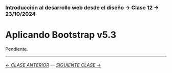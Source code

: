 ### Introducción al desarrollo web desde el diseño → Clase 12 → 23/10/2024 

# Aplicando Bootstrap v5.3

Pendiente.

- - - - - - - 

###### [← CLASE ANTERIOR](https://github.com/profesorfaco/dno096-2024/tree/main/clase-11) — [SIGUIENTE CLASE →](https://github.com/profesorfaco/dno096-2024/tree/main/clase-13)
